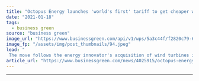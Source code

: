 ```yaml
---
title: "Octopus Energy launches 'world's first' tariff to get cheaper when its windy"
date: "2021-01-18"
tags: 
  - business green
source: "business green"
image_url: "https://www.businessgreen.com/api/v1/wps/5a3c44f/f2820c79-6fcc-469a-a5ce-69042ce50f87/2/Octopus-Energy-Wind-Turbine-Cefn-Bach-Caerphilly-185x114.jpeg"
image_fp: "/assets/img/post_thumbnails/94.jpeg"
lead: "
 The move follows the energy innovator's acquisition of wind turbines in south Wales and Yorkshire ..."
article_url: "https://www.businessgreen.com/news/4025915/octopus-energy-launches-world-tariff-cheaper-windy"
---
```


---
